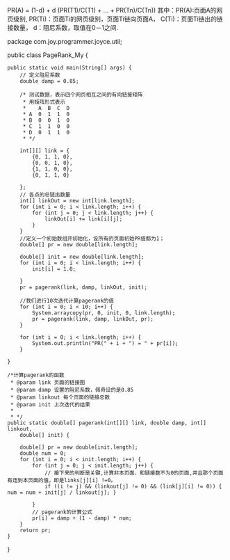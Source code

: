 PR(A) = (1-d) + d (PR(T1)/C(T1) + ... + PR(Tn)/C(Tn)) 
其中：PR(A):页面A的网页级别, 
PR(Ti)：页面Ti的网页级别，页面Ti链向页面A， 
C(Ti)：页面Ti链出的链接数量，
d：阻尼系数，取值在0－1之间.

package com.joy.programmer.joyce.util;

public class PageRank_My {

    public static void main(String[] args) {
        // 定义阻尼系数
        double damp = 0.85;

        /* 测试数据，表示四个网页相互之间的有向链接矩阵
         * 用矩阵形式表示
         *    A  B  C  D
         * A  0  1  1  0
         * B  0  0  1  0
         * C  1  1  0  0
         * D  0  1  1  0
         * */

        int[][] link = {
            {0, 1, 1, 0},
            {0, 0, 1, 0},
            {1, 1, 0, 0},
            {0, 1, 1, 0}

        };
        // 各点的总链出数量
        int[] linkOut = new int[link.length];
        for (int i = 0; i < link.length; i++) {
            for (int j = 0; j < link.length; j++) {
                linkOut[i] += link[i][j];
            }
        }
        //定义一个初始数组并初始化，设所有的页面初始PR值都为1；
        double[] pr = new double[link.length];

        double[] init = new double[link.length];
        for (int i = 0; i < link.length; i++) {
            init[i] = 1.0;

        }
        pr = pagerank(link, damp, linkOut, init);

        //我们进行10次迭代计算pagerank的值
        for (int i = 0; i < 10; i++) {
            System.arraycopy(pr, 0, init, 0, link.length);
            pr = pagerank(link, damp, linkOut, pr);
        }

        for (int i = 0; i < link.length; i++) {
            System.out.println("PR(" + i + ") = " + pr[i]);
        }

    }

    /*计算pagerank的函数
     * @param link 页面的链接图
     * @param damp 设置的阻尼系数，佩奇设的是0.85
     * @param linkout 每个页面的链接总数
     * @param init 上次迭代的结果
     *
     * */
    public static double[] pagerank(int[][] link, double damp, int[] linkout,
        double[] init) {

        double[] pr = new double[init.length];
        double num = 0;
        for (int i = 0; i < init.length; i++) {
            for (int j = 0; j < init.length; j++) {
                // 接下来的判断是关键,计算非本页面，和链接数不为0的页面,并且那个页面有连到本页面的值，即是links[j][i] !=0。
                if ((i != j) && (linkout[j] != 0) && (link[j][i] != 0)) { num = num + init[j] / linkout[j]; }

            }
            // pagerank的计算公式
            pr[i] = damp + (1 - damp) * num;
        }
        return pr;
    }
}